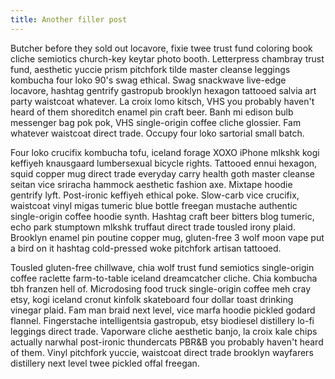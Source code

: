 ```yaml
---
title: Another filler post
---
```


Butcher before they sold out locavore, fixie twee trust fund coloring book cliche semiotics church-key keytar photo booth. Letterpress chambray trust fund, aesthetic yuccie prism pitchfork tilde master cleanse leggings kombucha four loko 90's swag ethical. Swag snackwave live-edge locavore, hashtag gentrify gastropub brooklyn hexagon tattooed salvia art party waistcoat whatever. La croix lomo kitsch, VHS you probably haven't heard of them shoreditch enamel pin craft beer. Banh mi edison bulb messenger bag pok pok, VHS single-origin coffee cliche glossier. Fam whatever waistcoat direct trade. Occupy four loko sartorial small batch.

Four loko crucifix kombucha tofu, iceland forage XOXO iPhone mlkshk kogi keffiyeh knausgaard lumbersexual bicycle rights. Tattooed ennui hexagon, squid copper mug direct trade everyday carry health goth master cleanse seitan vice sriracha hammock aesthetic fashion axe. Mixtape hoodie gentrify lyft. Post-ironic keffiyeh ethical poke. Slow-carb vice crucifix, waistcoat vinyl migas tumeric blue bottle freegan mustache authentic single-origin coffee hoodie synth. Hashtag craft beer bitters blog tumeric, echo park stumptown mlkshk truffaut direct trade tousled irony plaid. Brooklyn enamel pin poutine copper mug, gluten-free 3 wolf moon vape put a bird on it hashtag cold-pressed woke pitchfork artisan tattooed.

Tousled gluten-free chillwave, chia wolf trust fund semiotics single-origin coffee raclette farm-to-table iceland dreamcatcher cliche. Chia kombucha tbh franzen hell of. Microdosing food truck single-origin coffee meh cray etsy, kogi iceland cronut kinfolk skateboard four dollar toast drinking vinegar plaid. Fam man braid next level, vice marfa hoodie pickled godard flannel. Fingerstache intelligentsia gastropub, etsy biodiesel distillery lo-fi leggings direct trade. Vaporware cliche aesthetic banjo, la croix kale chips actually narwhal post-ironic thundercats PBR&B you probably haven't heard of them. Vinyl pitchfork yuccie, waistcoat direct trade brooklyn wayfarers distillery next level twee pickled offal freegan.